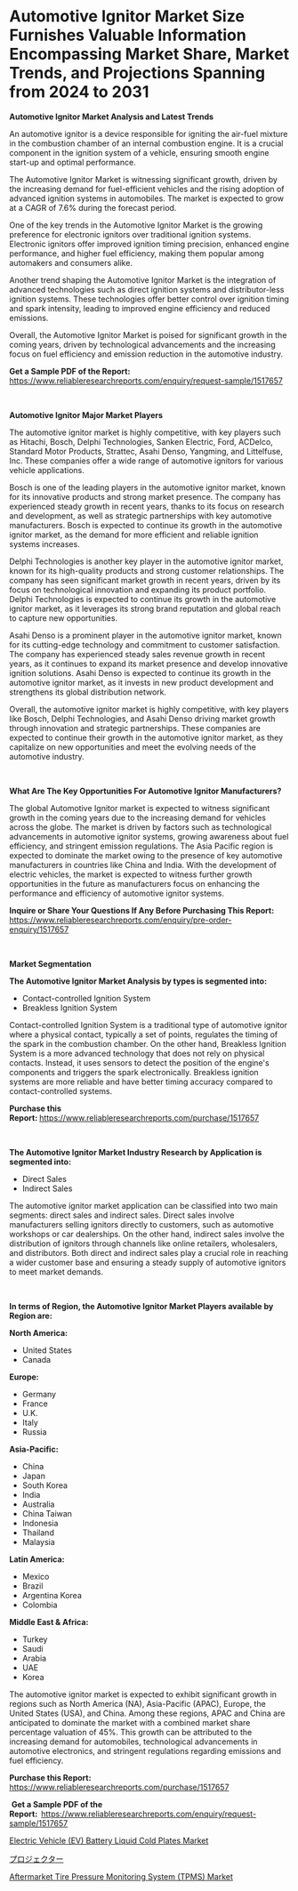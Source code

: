 <p><h1>Automotive Ignitor Market Size Furnishes Valuable Information Encompassing Market Share, Market Trends, and Projections Spanning from 2024 to 2031</h1></p><p><strong>Automotive Ignitor Market Analysis and Latest Trends</strong></p>
<p><p>An automotive ignitor is a device responsible for igniting the air-fuel mixture in the combustion chamber of an internal combustion engine. It is a crucial component in the ignition system of a vehicle, ensuring smooth engine start-up and optimal performance.</p><p>The Automotive Ignitor Market is witnessing significant growth, driven by the increasing demand for fuel-efficient vehicles and the rising adoption of advanced ignition systems in automobiles. The market is expected to grow at a CAGR of 7.6% during the forecast period.</p><p>One of the key trends in the Automotive Ignitor Market is the growing preference for electronic ignitors over traditional ignition systems. Electronic ignitors offer improved ignition timing precision, enhanced engine performance, and higher fuel efficiency, making them popular among automakers and consumers alike.</p><p>Another trend shaping the Automotive Ignitor Market is the integration of advanced technologies such as direct ignition systems and distributor-less ignition systems. These technologies offer better control over ignition timing and spark intensity, leading to improved engine efficiency and reduced emissions.</p><p>Overall, the Automotive Ignitor Market is poised for significant growth in the coming years, driven by technological advancements and the increasing focus on fuel efficiency and emission reduction in the automotive industry.</p></p>
<p><strong>Get a Sample PDF of the Report:&nbsp;</strong> <a href="https://www.reliableresearchreports.com/enquiry/request-sample/1517657">https://www.reliableresearchreports.com/enquiry/request-sample/1517657</a></p>
<p>&nbsp;</p>
<p><strong>Automotive Ignitor Major Market Players</strong></p>
<p><p>The automotive ignitor market is highly competitive, with key players such as Hitachi, Bosch, Delphi Technologies, Sanken Electric, Ford, ACDelco, Standard Motor Products, Strattec, Asahi Denso, Yangming, and Littelfuse, Inc. These companies offer a wide range of automotive ignitors for various vehicle applications.</p><p>Bosch is one of the leading players in the automotive ignitor market, known for its innovative products and strong market presence. The company has experienced steady growth in recent years, thanks to its focus on research and development, as well as strategic partnerships with key automotive manufacturers. Bosch is expected to continue its growth in the automotive ignitor market, as the demand for more efficient and reliable ignition systems increases.</p><p>Delphi Technologies is another key player in the automotive ignitor market, known for its high-quality products and strong customer relationships. The company has seen significant market growth in recent years, driven by its focus on technological innovation and expanding its product portfolio. Delphi Technologies is expected to continue its growth in the automotive ignitor market, as it leverages its strong brand reputation and global reach to capture new opportunities.</p><p>Asahi Denso is a prominent player in the automotive ignitor market, known for its cutting-edge technology and commitment to customer satisfaction. The company has experienced steady sales revenue growth in recent years, as it continues to expand its market presence and develop innovative ignition solutions. Asahi Denso is expected to continue its growth in the automotive ignitor market, as it invests in new product development and strengthens its global distribution network.</p><p>Overall, the automotive ignitor market is highly competitive, with key players like Bosch, Delphi Technologies, and Asahi Denso driving market growth through innovation and strategic partnerships. These companies are expected to continue their growth in the automotive ignitor market, as they capitalize on new opportunities and meet the evolving needs of the automotive industry.</p></p>
<p>&nbsp;</p>
<p><strong>What Are The Key Opportunities For Automotive Ignitor Manufacturers?</strong></p>
<p><p>The global Automotive Ignitor market is expected to witness significant growth in the coming years due to the increasing demand for vehicles across the globe. The market is driven by factors such as technological advancements in automotive ignitor systems, growing awareness about fuel efficiency, and stringent emission regulations. The Asia Pacific region is expected to dominate the market owing to the presence of key automotive manufacturers in countries like China and India. With the development of electric vehicles, the market is expected to witness further growth opportunities in the future as manufacturers focus on enhancing the performance and efficiency of automotive ignitor systems.</p></p>
<p><strong>Inquire or Share Your Questions If Any Before Purchasing This Report:</strong> <a href="https://www.reliableresearchreports.com/enquiry/pre-order-enquiry/1517657">https://www.reliableresearchreports.com/enquiry/pre-order-enquiry/1517657</a></p>
<p>&nbsp;</p>
<p><strong>Market Segmentation</strong></p>
<p><strong>The Automotive Ignitor Market Analysis by types is segmented into:</strong></p>
<p><ul><li>Contact-controlled Ignition System</li><li>Breakless Ignition System</li></ul></p>
<p><p>Contact-controlled Ignition System is a traditional type of automotive ignitor where a physical contact, typically a set of points, regulates the timing of the spark in the combustion chamber. On the other hand, Breakless Ignition System is a more advanced technology that does not rely on physical contacts. Instead, it uses sensors to detect the position of the engine's components and triggers the spark electronically. Breakless ignition systems are more reliable and have better timing accuracy compared to contact-controlled systems.</p></p>
<p><strong>Purchase this Report:&nbsp;</strong><a href="https://www.reliableresearchreports.com/purchase/1517657">https://www.reliableresearchreports.com/purchase/1517657</a></p>
<p>&nbsp;</p>
<p><strong>The Automotive Ignitor Market Industry Research by Application is segmented into:</strong></p>
<p><ul><li>Direct Sales</li><li>Indirect Sales</li></ul></p>
<p><p>The automotive ignitor market application can be classified into two main segments: direct sales and indirect sales. Direct sales involve manufacturers selling ignitors directly to customers, such as automotive workshops or car dealerships. On the other hand, indirect sales involve the distribution of ignitors through channels like online retailers, wholesalers, and distributors. Both direct and indirect sales play a crucial role in reaching a wider customer base and ensuring a steady supply of automotive ignitors to meet market demands.</p></p>
<p>&nbsp;</p>
<p><strong>In terms of Region, the Automotive Ignitor Market Players available by Region are:</strong></p>
<p>
    <p> <strong> North America: </strong>
        <ul>
            <li>United States</li>
            <li>Canada</li>
        </ul>
        </p> 
    <p> <strong> Europe: </strong>
        <ul>
            <li>Germany</li>
            <li>France</li>
            <li>U.K.</li>
            <li>Italy</li>
            <li>Russia</li>
        </ul>
        </p> 
    <p> <strong> Asia-Pacific: </strong>
        <ul>
            <li>China</li>
            <li>Japan</li>
            <li>South Korea</li>
            <li>India</li>
            <li>Australia</li>
            <li>China Taiwan</li>
            <li>Indonesia</li>
            <li>Thailand</li>
            <li>Malaysia</li>
        </ul>
        </p> 
    <p> <strong> Latin America: </strong>
        <ul>
            <li>Mexico</li>
            <li>Brazil</li>
            <li>Argentina Korea</li>
            <li>Colombia</li>
        </ul>
        </p> 
    <p> <strong> Middle East & Africa: </strong>
        <ul>
            <li>Turkey</li>
            <li>Saudi</li>
            <li>Arabia</li>
            <li>UAE</li>
            <li>Korea</li>
        </ul>
    </p>
    </p>
<p><p>The automotive ignitor market is expected to exhibit significant growth in regions such as North America (NA), Asia-Pacific (APAC), Europe, the United States (USA), and China. Among these regions, APAC and China are anticipated to dominate the market with a combined market share percentage valuation of 45%. This growth can be attributed to the increasing demand for automobiles, technological advancements in automotive electronics, and stringent regulations regarding emissions and fuel efficiency.</p></p>
<p><strong>Purchase this Report: </strong><a href="https://www.reliableresearchreports.com/purchase/1517657">https://www.reliableresearchreports.com/purchase/1517657</a></p>
<p>&nbsp;<strong>Get a Sample PDF of the Report:&nbsp;&nbsp;</strong><a href="https://www.reliableresearchreports.com/enquiry/request-sample/1517657">https://www.reliableresearchreports.com/enquiry/request-sample/1517657</a></p>
<p><strong></strong></p>
<p><p><a href="https://github.com/brentleyjimmiealvaradoz4l1rea/Market-Research-Report-List-1/blob/main/electric-vehicle-ev-battery-liquid-cold-plates-market.md">Electric Vehicle (EV) Battery Liquid Cold Plates Market</a></p><p><a href="https://medium.com/@andreannehane2023/%E3%83%87%E3%82%B3%E3%83%BC%E3%83%87%E3%82%A3%E3%83%B3%E3%82%B0%E3%83%97%E3%83%AD%E3%82%B8%E3%82%A7%E3%82%AF%E3%82%BF%E3%83%BC%E5%B8%82%E5%A0%B4%E3%81%AE%E5%88%86%E6%9E%90-%E5%B8%82%E5%A0%B4%E3%82%B7%E3%82%A7%E3%82%A2-%E3%83%88%E3%83%AC%E3%83%B3%E3%83%89-%E6%88%90%E9%95%B7%E3%83%91%E3%82%BF%E3%83%BC%E3%83%B3-3af6f5f6ad1a">プロジェクター</a></p><p><a href="https://github.com/eeaveuhhh/Market-Research-Report-List-1/blob/main/aftermarket-tire-pressure-monitoring-system-tpms-market.md">Aftermarket Tire Pressure Monitoring System (TPMS) Market</a></p></p>